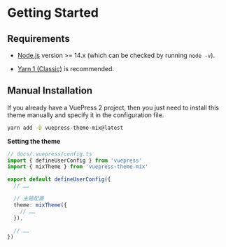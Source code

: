 # Getting Started

## Requirements

- [Node.js](https://nodejs.org/en/download/) version >= 14.x (which can be checked by running `node -v`).

- [Yarn 1 (Classic)](https://classic.yarnpkg.com/en/docs/getting-started) is recommended.

## Manual Installation

If you already have a VuePress 2 project, then you just need to install this theme manually and specify it in the configuration file.

```sh
yarn add -D vuepress-theme-mix@latest
```

**Setting the theme**

```ts
// docs/.vuepress/config.ts
import { defineUserConfig } from 'vuepress'
import { mixTheme } from 'vuepress-theme-mix'

export default defineUserConfig({
  // ……

  // 主题配置
  theme: mixTheme({
    // ……
  }),

  // ……
})
```
